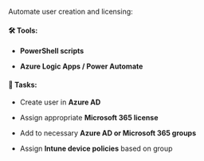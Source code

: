 Automate user creation and licensing:

#### 🛠 Tools:

- **PowerShell scripts**
    
- **Azure Logic Apps / Power Automate**
    

#### 🧾 Tasks:

- Create user in **Azure AD**
    
- Assign appropriate **Microsoft 365 license**
    
- Add to necessary **Azure AD or Microsoft 365 groups**
    
- Assign **Intune device policies** based on group
